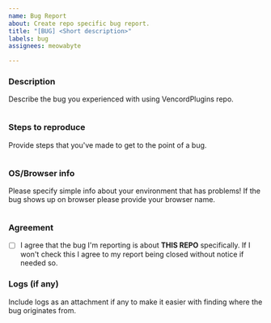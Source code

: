 ```yaml
---
name: Bug Report
about: Create repo specific bug report.
title: "[BUG] <Short description>"
labels: bug
assignees: meowabyte

---
```


### Description

Describe the bug you experienced with using VencordPlugins repo.

```

```

### Steps to reproduce
Provide steps that you've made to get to the point of a bug.
```

```

### OS/Browser info
Please specify simple info about your environment that has problems! If the bug shows up on browser please provide your browser name.
```

```

### Agreement
- [ ] I agree that the bug I'm reporting is about **THIS REPO** specifically. If I won't check this I agree to my report being closed without notice if needed so.

### Logs (if any)
Include logs as an attachment if any to make it easier with finding where the bug originates from.
